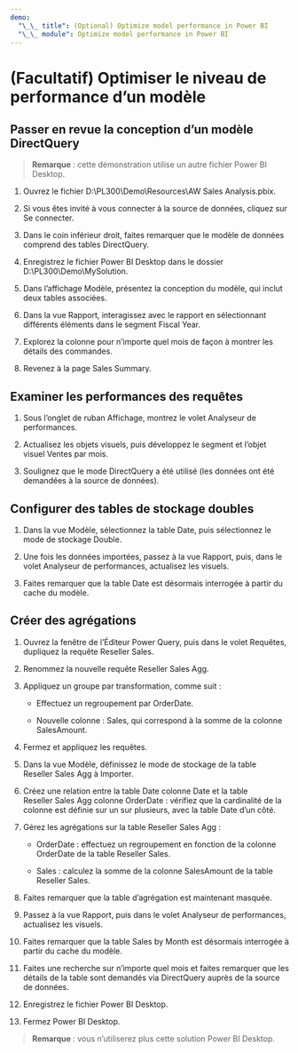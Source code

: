 ```yaml
---
demo:
  "\_\_ title": (Optional) Optimize model performance in Power BI
  "\_\_ module": Optimize model performance in Power BI
---
```


# (Facultatif) Optimiser le niveau de performance d’un modèle

## Passer en revue la conception d’un modèle DirectQuery

> **Remarque** : cette démonstration utilise un autre fichier Power BI Desktop.

1. Ouvrez le fichier D:\PL300\Demo\Resources\AW Sales Analysis.pbix.

1. Si vous êtes invité à vous connecter à la source de données, cliquez sur Se connecter.

1. Dans le coin inférieur droit, faites remarquer que le modèle de données comprend des tables DirectQuery.

1. Enregistrez le fichier Power BI Desktop dans le dossier D:\PL300\Demo\MySolution.

1. Dans l’affichage Modèle, présentez la conception du modèle, qui inclut deux tables associées.

1. Dans la vue Rapport, interagissez avec le rapport en sélectionnant différents éléments dans le segment Fiscal Year.

1. Explorez la colonne pour n’importe quel mois de façon à montrer les détails des commandes.

1. Revenez à la page Sales Summary.

## Examiner les performances des requêtes

1. Sous l’onglet de ruban Affichage, montrez le volet Analyseur de performances.

1. Actualisez les objets visuels, puis développez le segment et l’objet visuel Ventes par mois.

1. Soulignez que le mode DirectQuery a été utilisé (les données ont été demandées à la source de données).

## Configurer des tables de stockage doubles

1. Dans la vue Modèle, sélectionnez la table Date, puis sélectionnez le mode de stockage Double.

1. Une fois les données importées, passez à la vue Rapport, puis, dans le volet Analyseur de performances, actualisez les visuels.

1. Faites remarquer que la table Date est désormais interrogée à partir du cache du modèle.

## Créer des agrégations

1. Ouvrez la fenêtre de l’Éditeur Power Query, puis dans le volet Requêtes, dupliquez la requête Reseller Sales.

1. Renommez la nouvelle requête Reseller Sales Agg.

1. Appliquez un groupe par transformation, comme suit :

    - Effectuez un regroupement par OrderDate.

    - Nouvelle colonne : Sales, qui correspond à la somme de la colonne SalesAmount.

1. Fermez et appliquez les requêtes.

1. Dans la vue Modèle, définissez le mode de stockage de la table Reseller Sales Agg à Importer.

1. Créez une relation entre la table Date colonne Date et la table Reseller Sales Agg colonne OrderDate : vérifiez que la cardinalité de la colonne est définie sur un sur plusieurs, avec la table Date d’un côté.

1. Gérez les agrégations sur la table Reseller Sales Agg :

    - OrderDate : effectuez un regroupement en fonction de la colonne OrderDate de la table Reseller Sales.

    - Sales : calculez la somme de la colonne SalesAmount de la table Reseller Sales.

1. Faites remarquer que la table d’agrégation est maintenant masquée.

1. Passez à la vue Rapport, puis dans le volet Analyseur de performances, actualisez les visuels.

1. Faites remarquer que la table Sales by Month est désormais interrogée à partir du cache du modèle.

1. Faites une recherche sur n’importe quel mois et faites remarquer que les détails de la table sont demandés via DirectQuery auprès de la source de données.

1. Enregistrez le fichier Power BI Desktop.

1. Fermez Power BI Desktop.

> **Remarque** : vous n’utiliserez plus cette solution Power BI Desktop.
